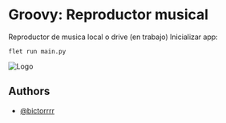 # Groovy: Reproductor musical

Reproductor de musica local o drive (en trabajo)
Inicializar app:

```
flet run main.py
```

![Logo](https://drive.google.com/file/d/1cuPx0QBcpijXWDV7SxF6lr3LwqybwDb_/view?usp=drive_link)


## Authors

- [@bictorrrr](https://github.com/bictorrrr)
